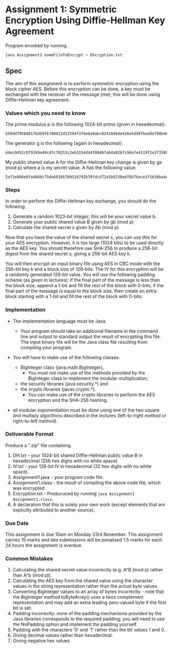 # Assignment 1: Symmetric Encryption Using Diffie-Hellman Key Agreement


Program envoked by running.

 ```sh
java Assignment1 someFileToEncrypt > Encryption.txt
 ```



## Spec

The aim of this assignment is to perform symmetric encryption using the block cipher AES. Before this encryption can be done, a key must be exchanged with the receiver of the message (me); this will be done using Diffie-Hellman key agreement.

### Values which you need to know

The prime modulus p is the following 1024-bit prime (given in hexadecimal):

```
b59dd79568817b4b9f6789822d22594f376e6a9abc0241846de426e5dd8f6eddef00b465f38f509b2b18351064704fe75f012fa346c5e2c442d7c99eac79b2bc8a202c98327b96816cb8042698ed3734643c4c05164e739cb72fba24f6156b6f47a7300ef778c378ea301e1141a6b25d48f1924268c62ee8dd3134745cdf7323
```

The generator g is the following (again in hexadecimal):

```
44ec9d52c8f9189e49cd7c70253c2eb3154dd4f08467a64a0267c9defe4119f2e373388cfa350a4e66e432d638ccdc58eb703e31d4c84e50398f9f91677e88641a2d2f6157e2f4ec538088dcf5940b053c622e53bab0b4e84b1465f5738f549664bd7430961d3e5a2e7bceb62418db747386a58ff267a9939833beefb7a6fd68
```

My public shared value A for the Diffie-Hellman key change is given by ga (mod p) where a is my secret value. A has the following value:

```
5af3e806e0fa466dc75de60186760516792b70fdcd72a5b6238e6f6b76ece1f1b38ba4e210f61a2b84ef1b5dc4151e799485b2171fcf318f86d42616b8fd8111d59552e4b5f228ee838d535b4b987f1eaf3e5de3ea0c403a6c38002b49eade15171cb861b367732460e3a9842b532761c16218c4fea51be8ea0248385f6bac0d
```

### Steps

In order to perform the Diffie-Hellman key exchange, you should do the following:

1. Generate a random 1023-bit integer; this will be your secret value b.
2. Generate your public shared value B given by gb (mod p)
3. Calculate the shared secret s given by Ab (mod p)

Now that you have the value of the shared secret s, you can use this for your AES encryption. However, it is too large (1024 bits) to be used directly as the AES key. You should therefore use SHA-256 to produce a 256-bit digest from the shared secret s, giving a 256-bit AES key k.

You will then encrypt an input binary file using AES in CBC mode with the 256-bit key k and a block size of 128-bits. The IV for this encryption will be a randomly generated 128-bit value. You will use the following padding scheme (as given in lectures): if the final part of the message is less than the block size, append a 1-bit and fill the rest of the block with 0-bits; if the final part of the message is equal to the block size, then create an extra block starting with a 1-bit and fill the rest of the block with 0-bits.

### Implementation

* The implementation language must be Java.
    * Your program should take an additional filename in the command line and output to standard output the result of encrypting this file. The input binary file will be the Java class file resulting from compiling your program.

* You will have to make use of the following classes.
    * BigInteger class (java.math.BigInteger),
        * You must not make use of the methods provided by the BigInteger class to implement the modular multiplication;
    * the security libraries (java.security.*) and
    * the crypto libraries (javax.crypto.*).
        * You can make use of the crypto libraries to perform the AES encryption and the SHA-256 hashing.

* all modular exponentiation must be done using one of the two square and multiply algorithms described in the lectures (left-to-right method or right-to-left method).


### Deliverable Format

Produce a ".zip" file containing.

1. DH.txt - your 1024-bit shared Diffie-Hellman public value B in hexadecimal (256 hex digits with no white space).
2. IV.txt - your 128-bit IV in hexadecimal (32 hex digits with no white space).
3. Assignment1.java - your program code file.
4. Assignment1.class - the result of compiling the above code file, which was encrypted.
5. Encryption.txt - Producuced by running `java Assignment1 Assignment1.class`.
6. A declaration that this is solely your own work (except elements that are explicitly attributed to another source).


### Due Date

This assignment is due 10am on Monday 23rd November. This assignment carries 15 marks and late submissions will be penalised 1.5 marks for each 24 hours the assignment is overdue.

### Common Mistakes

1. Calculating the shared secret value incorrectly (e.g. A^B (mod p) rather than A^b (mod p)).
2. Calculating the AES key from the shared value using the character values in the string representation rather than the actual byte values.
3. Converting BigInteger values to an array of bytes incorrectly - note that the BigInteger method toByteArray() uses a twos complement representation and may add an extra leading zero-valued byte if the first bit is set.
4. Padding incorrectly: none of the padding mechanisms provided by the Java libraries corresponds to the required padding; you will need to use the NoPadding option and implement the padding yourself.
5. Padding with the characters ‘0’ and '1' rather than the bit values 1 and 0..
6. Giving decimal values rather than hexadecimal.
7. Giving negative hex values.
